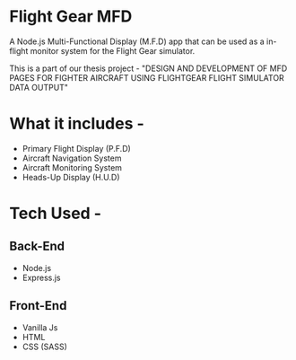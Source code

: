 # Flight Gear MFD
A Node.js Multi-Functional Display (M.F.D) app that can be used as a in-flight monitor system for the Flight Gear simulator.

This is a part of our thesis project - "DESIGN AND DEVELOPMENT OF MFD PAGES FOR FIGHTER AIRCRAFT USING FLIGHTGEAR FLIGHT SIMULATOR DATA OUTPUT"

# What it includes - 
 - Primary Flight Display (P.F.D)
 - Aircraft Navigation System
 - Aircraft Monitoring System
 - Heads-Up Display (H.U.D)

# Tech Used - 
 ## Back-End
  - Node.js
  - Express.js

 ## Front-End
  - Vanilla Js
  - HTML
  - CSS (SASS)